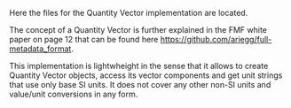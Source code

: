 
Here the files for the Quantity Vector implementation are located.

The concept of a Quantity Vector is further explained in the FMF white paper on page 12 that can be found here https://github.com/ariegg/full-metadata_format.

This implementation is lightwheight in the sense that it allows to create Quantity Vector objects, access its vector components and get unit strings that use only base SI units. It does not cover any other non-SI units and value/unit conversions in any form.
